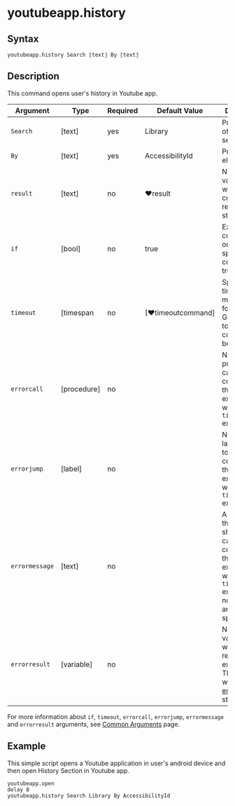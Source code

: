 # youtubeapp.history

## Syntax

```G1ANT
youtubeapp.history Search ⟦text⟧ By ⟦text⟧
```

## Description

This command opens user's history in Youtube app.

| Argument | Type | Required | Default Value | Description |
| -------- | ---- | -------- | ------------- | ----------- |
|   `Search`     | [text]  | yes  |  Library         |Provide name of the selector |
|   `By`         |   [text]   | yes  | AccessibilityId  | Provide element ID  |
|  `result`       | [text]  |no   | ♥result   |Name of a variable where the command's result will be stored |
| `if`             | [bool]     | no       | true                                                        | Executes the command only if a specified condition is true   |
| `timeout`        | [timespan  | no       | [♥timeoutcommand]| Specifies time in milliseconds for G1ANT.Robot to wait for the command to be executed |
| `errorcall`      | [procedure]| no       |                                                             | Name of a procedure to call when the command throws an exception or when a given `timeout` expires |
| `errorjump`      | [label]    | no       |                                                             | Name of the label to jump to when the command throws an exception or when a given `timeout` expires |
| `errormessage`   | [text]     | no       |                                                             | A message that will be shown in case the command throws an exception or when a given `timeout` expires, and no `errorjump` argument is specified |
| `errorresult`    | [variable] | no       |                                                             | Name of a variable that will store the returned exception. The variable will be of [error](https://manual.g1ant.com/link/G1ANT.Language/G1ANT.Language/Structures/ErrorStructure.md) structure  |

For more information about `if`, `timeout`, `errorcall`, `errorjump`, `errormessage` and `errorresult` arguments, see [Common Arguments](https://manual.g1ant.com/link/G1ANT.Manual/appendices/common-arguments.md) page.

## Example

This simple script opens a Youtube application in user's android device and then open History Section in Youtube app.

```G1ANT
youtubeapp.open
delay 8
youtubeapp.history Search Library By AccessibilityId
```
